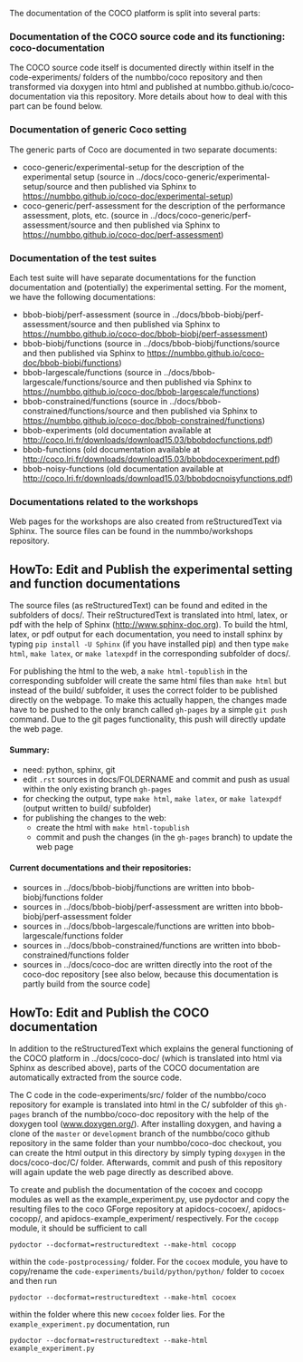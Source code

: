 The documentation of the COCO platform is split into several parts:

### Documentation of the COCO source code and its functioning: coco-documentation
The COCO source code itself is documented directly within itself in the code-experiments/ folders
of the numbbo/coco repository and then transformed via doxygen into html and published at
numbbo.github.io/coco-documentation via this repository. More details about how to deal with this 
part can be found below.

### Documentation of generic Coco setting
The generic parts of Coco are documented in two separate documents:
* coco-generic/experimental-setup for the description of the experimental setup (source in
  ../docs/coco-generic/experimental-setup/source and then published via Sphinx to
  https://numbbo.github.io/coco-doc/experimental-setup)
* coco-generic/perf-assessment for the description of the performance assessment, plots, etc. (source in
  ../docs/coco-generic/perf-assessment/source and then published via Sphinx to
  https://numbbo.github.io/coco-doc/perf-assessment)

### Documentation of the test suites
Each test suite will have separate documentations for the function documentation and (potentially) the experimental setting.
For the moment, we have the following documentations:
* bbob-biobj/perf-assessment (source in ../docs/bbob-biobj/perf-assessment/source and then published via Sphinx to 
  https://numbbo.github.io/coco-doc/bbob-biobj/perf-assessment)
* bbob-biobj/functions (source in ../docs/bbob-biobj/functions/source and then published via Sphinx to 
  https://numbbo.github.io/coco-doc/bbob-biobj/functions)
* bbob-largescale/functions (source in ../docs/bbob-largescale/functions/source and then published via Sphinx to 
  https://numbbo.github.io/coco-doc/bbob-largescale/functions)
* bbob-constrained/functions (source in ../docs/bbob-constrained/functions/source and then published via Sphinx to 
  https://numbbo.github.io/coco-doc/bbob-constrained/functions)
* bbob-experiments (old documentation available at http://coco.lri.fr/downloads/download15.03/bbobdocfunctions.pdf)
* bbob-functions (old documentation available at http://coco.lri.fr/downloads/download15.03/bbobdocexperiment.pdf)
* bbob-noisy-functions (old documentation available at http://coco.lri.fr/downloads/download15.03/bbobdocnoisyfunctions.pdf)

### Documentations related to the workshops
Web pages for the workshops are also created from reStructuredText via Sphinx. The source files can be found in the 
nummbo/workshops repository.



HowTo: Edit and Publish the experimental setting and function documentations
----------------------------------------------------------------------------
The source files (as reStructuredText) can be found and edited in the subfolders of docs/. Their reStructuredText is
translated into html, latex, or pdf with the help of Sphinx (http://www.sphinx-doc.org). To build the html, latex, or pdf
output for each documentation, you need to install sphinx by typing `pip install -U Sphinx` (if you have installed pip) and then
type `make html`, `make latex`, or `make latexpdf` in the corresponding subfolder of docs/.

For publishing the html to the web, a `make html-topublish` in the corresponding subfolder will create the
same html files than `make html` but instead of the build/ subfolder, it uses the correct folder to be published
directly on the webpage. To make this actually happen, the changes made have to be pushed to the only branch called
`gh-pages` by a simple `git push` command. Due to the git pages functionality, this push will directly update the web page.

#### Summary:
- need: python, sphinx, git
- edit `.rst` sources in docs/FOLDERNAME and commit and push as usual within the only existing branch `gh-pages`
- for checking the output, type `make html`, `make latex`, or `make latexpdf` (output written to build/ subfolder)
- for publishing the changes to the web:
  - create the html with `make html-topublish`
  - commit and push the changes (in the `gh-pages` branch) to update the web page

#### Current documentations and their repositories:
- sources in ../docs/bbob-biobj/functions are written into bbob-biobj/functions folder
- sources in ../docs/bbob-biobj/perf-assessment are written into bbob-biobj/perf-assessment folder
- sources in ../docs/bbob-largescale/functions are written into bbob-largescale/functions folder
- sources in ../docs/bbob-constrained/functions are written into bbob-constrained/functions folder
- sources in ../docs/coco-doc are written directly into the root of the coco-doc repository
  [see also below, because this documentation is partly build from the source code]


HowTo: Edit and Publish the COCO documentation
----------------------------------------------
In addition to the reStructuredText which explains the general functioning of the COCO platform in
../docs/coco-doc/ (which is translated into html via Sphinx as described above), parts of the COCO 
documentation are automatically extracted from the source code.

The C code in the code-experiments/src/ folder of the numbbo/coco repository for example is translated into html
in the C/ subfolder of this `gh-pages` branch of the numbbo/coco-doc repository with the help of the doxygen tool
(www.doxygen.org/). After installing doxygen, and having a clone of the `master` or `development` branch of the
numbbo/coco github repository in the same folder than your numbbo/coco-doc checkout, you can create the html output
in this directory by simply typing `doxygen` in the docs/coco-doc/C/ folder. Afterwards, commit and push
of this repository will again update the web page directly as described above.

To create and publish the documentation of the cocoex and cocopp modules as well as the example_experiment.py,
use pydoctor and copy the resulting files to the coco GForge repository at apidocs-cocoex/, apidocs-cocopp/,
and apidocs-example_experiment/ respectively. For the `cocopp` module, it should be sufficient to call

`pydoctor --docformat=restructuredtext --make-html cocopp`

within the `code-postprocessing/` folder. For the `cocoex` module, you have to copy/rename the
`code-experiments/build/python/python/` folder to `cocoex` and then run

`pydoctor --docformat=restructuredtext --make-html cocoex`

within the folder where this new `cocoex` folder lies. For the `example_experiment.py` documentation, run

`pydoctor --docformat=restructuredtext --make-html example_experiment.py`
